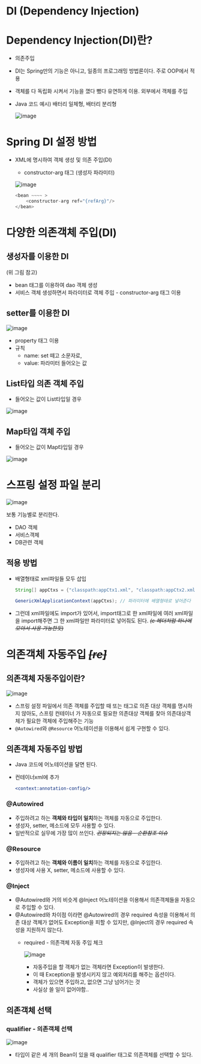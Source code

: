 # DI (Dependency Injection)

# Dependency Injection(DI)란?

- 의존주입
- DI는 Spring만의 기능은 아니고, 일종의 프로그래밍 방법론이다. 주로 OOP에서 적용
- 객체를 다 독립화 시켜서 기능을 꼈다 뺐다 유연하게 이용. 외부에서 객체를 주입
- Java 코드 예시) 배터리 일체형, 배터리 분리형
    
    ![image](https://github.com/yeawonbong/study-java/assets/75327385/c18b5bad-2449-4731-bffd-12cfd5b6e690)

    

# Spring DI 설정 방법

- XML에 명시하여 객체 생성 및 의존 주입(DI)
    - constructor-arg 태그 (생성자 파라미터)
    
    ![image](https://github.com/yeawonbong/study-java/assets/75327385/89c2f13a-e36d-402f-9753-6c8747e96781)

    
    ```java
    <bean ~~~~ >
    	<constructor-arg ref="{refArg}"/> 
    </bean>
    ```
    

# 다양한 의존객체 주입(DI)

## 생성자를 이용한 DI

(위 그림 참고)

- bean 태그를 이용하여 dao 객체 생성
- 서비스 객체 생성하면서 파라미터로 객체 주입 - constructor-arg 태그 이용

## setter를 이용한 DI

![image](https://github.com/yeawonbong/study-java/assets/75327385/39448efc-c659-4e6e-b2b9-c2c52ecc8732)


- property 태그 이용
- 규칙
    - name: set 떼고 소문자로,
    - value: 파라미터 들어오는 값

## List타입 의존 객체 주입

- 들어오는 값이 List타입일 경우

![image](https://github.com/yeawonbong/study-java/assets/75327385/8831d14d-55a4-4bd9-a62a-11156779769f)


## Map타입 객체 주입

- 들어오는 값이 Map타입일 경우

![image](https://github.com/yeawonbong/study-java/assets/75327385/6796bf11-31ec-4339-b680-ff6c67ed84cc)


# 스프링 설정 파일 분리

![image](https://github.com/yeawonbong/study-java/assets/75327385/9f2d36be-6626-4e51-8add-bf4a583d17d4)


보통 기능별로 분리한다.

- DAO 객체
- 서비스객체
- DB관련 객체

## 적용 방법

- 배열형태로 xml파일들 모두 삽입
    
    ```java
    String[] appCtxs = {"classpath:appCtx1.xml", "classpath:appCtx2.xml", "classpath:appCtx3.xml"};
    
    GenericXmlApplicationContext(appCtxs); // 파라미터에 배열형태로 넣어준다
    ```
    
- 그런데 xml파일에도 import가 있어서, import태그로 한 xml파일에 여러 xml파일을 import해주면 그 한 xml파일만 파라미터로 넣어줘도 된다. *~~(c 헤더처럼 하나에 모아서 사용 가능한듯)~~*

# 의존객체 자동주입 *~~[re]~~*

## 의존객체 자동주입이란?

![image](https://github.com/yeawonbong/study-java/assets/75327385/3f7b461b-2b6e-424c-8ea6-b56c5b74327c)


- 스프링 설정 파일에서 의존 객체를 주입할 때 <constructor-org> 또는 <property> 태그로 의존 대상 객체를 명시하지 않아도, 스프링 컨테이너
가 자동으로 필요한 의존대상 객체를 찾아 의존대상객체가 필요한 객체에 주입해주는 기능
- `@Autowired`와 `@Resource` 어노테이션을 이용해서 쉽게 구현할 수 있다.

## 의존객체 자동주입 방법

- Java 코드에 어노테이션을 달면 된다.
- 컨테이너xml에 추가
    
    ```jsx
    <context:annotation-config/>
    ```
    

### @Autowired

- 주입하려고 하는 **객체와 타입이 일치**하는 객체를 자동으로 주입한다.
- 생성자, setter, 메소드에 모두 사용할 수 있다.
- 일반적으로 실무에 가장 많이 쓰인다. ~~*권장되지는 않음 - 순환참조 이슈*~~

### @Resource

- 주입하려고 하는 **객체와 이름이 일치**하는 객체를 자동으로 주입한다.
- 생성자에 사용 X, setter, 메소드에 사용할 수 있다.

### @Inject

- @Autowired와 거의 비슷게 @Inject 어노테이션을 이용해서 의존객체들을 자동으로 주입할 수 있다.
- @Autowired와 차이점 이라면 @Autowired의 경우 required 속성을 이용해서 의존 대상 객체가 없어도 Exception을 피할 수 있지만, @Inject의 경우 required 속성을 지원하지 않는다.
    - required - 의존객체 자동 주입 체크
        
        ![image](https://github.com/yeawonbong/study-java/assets/75327385/4025d031-ef40-4294-afc6-a63e20dbc64f)

        
        - 자동주입을 할 객체가 없는 객체라면 Exception이 발생한다.
        - 이 때 Exception을 발생시키지 않고 예외처리를 해주는 옵션이다.
        - 객체가 있으면 주입하고, 없으면 그냥 넘어가는 것
        - 사실상 쓸 일이 없어야함..

## 의존객체 선택

### qualifier - 의존객체 선택

![image](https://github.com/yeawonbong/study-java/assets/75327385/e6150773-6be5-4ee0-827f-390fb63f48fb)


- 타입이 같은 세 개의 Bean이 있을 때 qualifier 태그로 의존객체를 선택할 수 있다.
